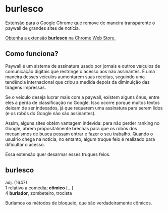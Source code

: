 # burlesco

Extensão para o Google Chrome que remove de maneira transparente o paywall de grandes sites de notícia.

[Obtenha a extensão **burlesco** na Chrome Web Store.](https://chrome.google.com/webstore/detail/lpamnanbhgpgkkpmilbifikmikfghlgh)

## Como funciona?

Paywall é um sistema de assinatura usado por jornais e outros veículos de comunicação digitais que restringe o acesso aos não assinantes. É uma maneira desses veículos aumentarem suas receitas, seguindo uma tendência internacional que criou a medida depois da diminuição das tiragens impressas.

Se o veículo deseja lucrar mais com a paywall, existem alguns ônus, entre eles a perda de classificação no Google. Isso ocorre porque muitos textos deixam de ser indexados, já que requerem uma assinatura para serem lidos (e os robôs do Google não são assinantes).

Assim, alguns sites obtêm vantagem indevida: para não perder ranking no Google, abrem propositalmente brechas para que os robôs dos mecanismos de busca possam entrar e fazer o seu trabalho. Quando o usuário chega na notícia, no entanto, algum truque feio é realizado para dificultar o acesso.

Essa extensão quer desarmar esses truques feios.


## burlesco

adj. (1647)  
1 relativo a comédia; **cômico** […]  
4 **burlador**, zombeteiro, trocista

Burlamos os métodos de bloqueio, que são verdadeiramente cômicos.